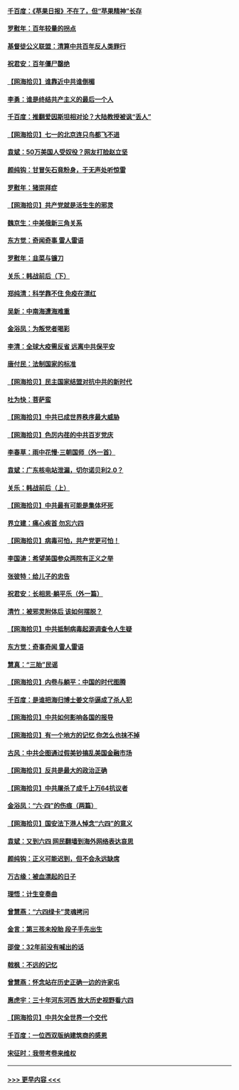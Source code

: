 #### [千百度：《苹果日报》不在了，但“苹果精神”长存](../pages/nsc993/n13046703.md?t=06252001) 
#### [罗慰年：百年较量的拐点](../pages/nsc993/n13046542.md?t=06252001) 
#### [基督徒公义联盟：清算中共百年反人类罪行](../pages/nsc993/n13046499.md?t=06252001) 
#### [祝君安：百年僵尸罄绝](../pages/nsc993/n13045595.md?t=06252001) 
#### [【网海拾贝】谁靠近中共谁倒楣](../pages/nsc993/n13044667.md?t=06252001) 
#### [李勇：谁是终结共产主义的最后一个人](../pages/nsc993/n13044397.md?t=06252001) 
#### [千百度：推翻爱因斯坦相对论？大陆教授被讽“丢人”](../pages/nsc993/n13043908.md?t=06252001) 
#### [【网海拾贝】七一的北京连只鸟都飞不进](../pages/nsc993/n13041377.md?t=06252001) 
#### [袁斌：50万美国人受奴役？网友打脸赵立坚](../pages/nsc993/n13041330.md?t=06252001) 
#### [颜纯钩：甘冒矢石竟粉身，于无声处听惊雷](../pages/nsc993/n13041140.md?t=06252001) 
#### [罗慰年：猪崇拜症](../pages/nsc993/n13041071.md?t=06252001) 
#### [【网海拾贝】共产党就是活生生的邪灵](../pages/nsc993/n13036627.md?t=06252001) 
#### [魏京生：中美俄新三角关系](../pages/nsc993/n13035986.md?t=06252001) 
#### [东方觉：奇闻奇事 雷人雷语](../pages/nsc993/n13035878.md?t=06252001) 
#### [罗慰年：韭菜与镰刀](../pages/nsc993/n13034374.md?t=06252001) 
#### [关乐：韩战前后（下）](../pages/nsc993/n13034113.md?t=06252001) 
#### [郑纯清：科学靠不住 免疫在漂红](../pages/nsc993/n13034093.md?t=06252001) 
#### [吴新：中南海遭海难重](../pages/nsc993/n13034084.md?t=06252001) 
#### [金浴凤：为叛党者喝彩](../pages/nsc993/n13034058.md?t=06252001) 
#### [李清：全球大疫需反省 远离中共保平安](../pages/nsc993/n13033784.md?t=06252001) 
#### [唐付民：法制国家的标准](../pages/nsc993/n13032944.md?t=06252001) 
#### [【网海拾贝】民主国家结盟对抗中共的新时代](../pages/nsc993/n13031717.md?t=06252001) 
#### [吐为快：菩萨蛮](../pages/nsc993/n13030033.md?t=06252001) 
#### [【网海拾贝】中共已成世界秩序最大威胁](../pages/nsc993/n13028138.md?t=06252001) 
#### [【网海拾贝】色厉内荏的中共百岁党庆](../pages/nsc993/n13025582.md?t=06252001) 
#### [李春草：雨中花慢‧三朝国师（外一首）](../pages/nsc993/n13025567.md?t=06252001) 
#### [袁斌：广东核电站泄漏，切尔诺贝利2.0？](../pages/nsc993/n13025475.md?t=06252001) 
#### [关乐：韩战前后（上）](../pages/nsc993/n13025387.md?t=06252001) 
#### [【网海拾贝】中共最有可能是集体坏死](../pages/nsc993/n13023101.md?t=06252001) 
#### [界立建：痛心疾首 勿忘六四](../pages/nsc993/n13022339.md?t=06252001) 
#### [【网海拾贝】病毒可怕，共产党更可怕！](../pages/nsc993/n13020728.md?t=06252001) 
#### [李国涛：希望美国参众两院有正义之举](../pages/nsc993/n13020674.md?t=06252001) 
#### [张彼特：给儿子的忠告](../pages/nsc993/n13018934.md?t=06252001) 
#### [祝君安：长相思‧躺平乐（外一篇）](../pages/nsc993/n13018923.md?t=06252001) 
#### [清竹：被邪灵附体后 该如何摆脱？](../pages/nsc993/n13018877.md?t=06252001) 
#### [【网海拾贝】中共抵制病毒起源调查令人生疑](../pages/nsc993/n13017785.md?t=06252001) 
#### [东方觉：奇事奇闻 雷人雷语](../pages/nsc993/n13017577.md?t=06252001) 
#### [慧真：“三胎”民谣](../pages/nsc993/n13017394.md?t=06252001) 
#### [【网海拾贝】内卷与躺平：中国的时代图腾](../pages/nsc993/n13016128.md?t=06252001) 
#### [千百度：是谁把海归博士姜文华逼成了杀人犯](../pages/nsc993/n13015218.md?t=06252001) 
#### [【网海拾贝】中共如何影响各国的报导](../pages/nsc993/n13012599.md?t=06252001) 
#### [【网海拾贝】有一个地方的记忆 你怎么也抹不掉](../pages/nsc993/n13009802.md?t=06252001) 
#### [古风：中共企图通过假美钞搞乱美国金融市场](../pages/nsc993/n13009626.md?t=06252001) 
#### [【网海拾贝】反共是最大的政治正确](../pages/nsc993/n13007051.md?t=06252001) 
#### [【网海拾贝】中共屠杀了成千上万64抗议者](../pages/nsc993/n13002713.md?t=06252001) 
#### [金浴凤：“六·四”的伤痕（两篇）](../pages/nsc993/n13001719.md?t=06252001) 
#### [【网海拾贝】国安法下港人悼念“六四”的意义](../pages/nsc993/n13001039.md?t=06252001) 
#### [袁斌：又到六四 网民翻墙到海外网络表达哀思](../pages/nsc993/n13000995.md?t=06252001) 
#### [颜纯钩：正义可能迟到，但不会永远缺席](../pages/nsc993/n13000920.md?t=06252001) 
#### [万古缘：被血漂起的日子](../pages/nsc993/n13000914.md?t=06252001) 
#### [理悟：计生变奏曲](../pages/nsc993/n13000414.md?t=06252001) 
#### [曾慧燕：“六四绿卡”灵魂拷问](../pages/nsc993/n13000277.md?t=06252001) 
#### [金言：第三孩未投胎 段子手先出生](../pages/nsc993/n13000215.md?t=06252001) 
#### [邵俊：32年前没有喊出的话](../pages/nsc993/n13000181.md?t=06252001) 
#### [戟枫：不远的记忆](../pages/nsc993/n13000121.md?t=06252001) 
#### [曾慧燕：怀念站在历史正确一边的许家屯](../pages/nsc993/n13000073.md?t=06252001) 
#### [惠虎宇：三十年河东河西 放大历史视野看六四](../pages/nsc993/n13000018.md?t=06252001) 
#### [【网海拾贝】中共欠全世界一个交代](../pages/nsc993/n12998706.md?t=06252001) 
#### [千百度：一位西双版纳建筑商的感恩](../pages/nsc993/n12998487.md?t=06252001) 
#### [宋征时：我带考卷来维权](../pages/nsc993/n12994088.md?t=06252001) 

----
#### [ >>> 更早内容 <<< ](../indexes/nsc993-earlier.md)
